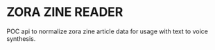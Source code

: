 # ZORA ZINE READER

POC api to normalize zora zine article data for usage with text to voice synthesis.